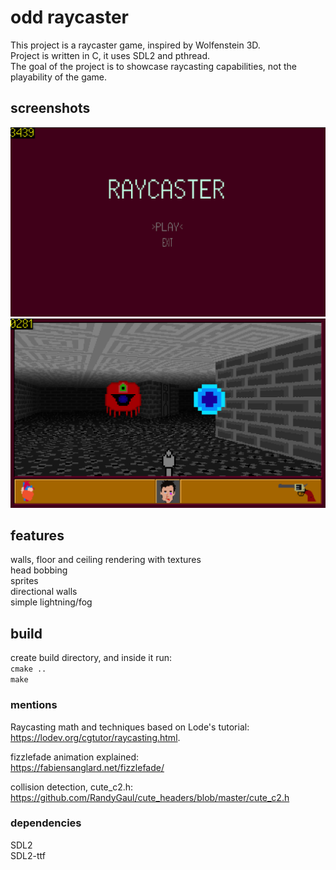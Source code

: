 # odd raycaster
This project is a raycaster game, inspired by Wolfenstein 3D.  
Project is written in C, it uses SDL2 and pthread.  
The goal of the project is to showcase raycasting capabilities, not the playability of the game.  

## screenshots
![](/screenshots/1.png "menu.")
![](/screenshots/2.png "game.")
## features
walls, floor and ceiling rendering with textures  
head bobbing  
sprites  
directional walls  
simple lightning/fog

## build
create build directory, and inside it run:  
```cmake ..```  
```make```

### mentions
Raycasting math and techniques based on Lode's tutorial:  
https://lodev.org/cgtutor/raycasting.html.  

fizzlefade animation explained:  
https://fabiensanglard.net/fizzlefade/  

collision detection, cute_c2.h:  
https://github.com/RandyGaul/cute_headers/blob/master/cute_c2.h

### dependencies
SDL2  
SDL2-ttf
